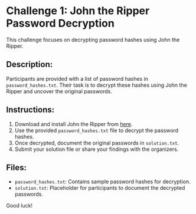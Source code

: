 # Challenge 1: John the Ripper Password Decryption

This challenge focuses on decrypting password hashes using John the Ripper.

## Description:
Participants are provided with a list of password hashes in `password_hashes.txt`. Their task is to decrypt these hashes using John the Ripper and uncover the original passwords.

## Instructions:
1. Download and install John the Ripper from [here](https://www.openwall.com/john/).
2. Use the provided `password_hashes.txt` file to decrypt the password hashes.
3. Once decrypted, document the original passwords in `solution.txt`.
4. Submit your solution file or share your findings with the organizers.

## Files:
- `password_hashes.txt`: Contains sample password hashes for decryption.
- `solution.txt`: Placeholder for participants to document the decrypted passwords.

Good luck!

